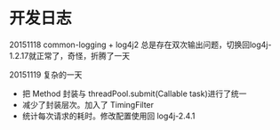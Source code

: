 # 开发日志

20151118 common-logging + log4j2 总是存在双次输出问题，切换回log4j-1.2.17就正常了，奇怪，折腾了一天

20151119 复杂的一天
* 把 Method 封装与 threadPool.submit(Callable<T> task)进行了统一
* 减少了封装层次。加入了 TimingFilter
* 统计每次请求的耗时。修改配置使用回 log4j-2.4.1

